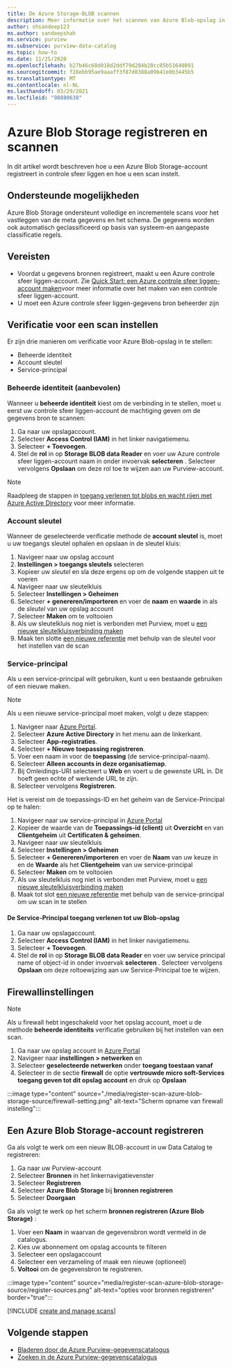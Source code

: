 ```yaml
---
title: De Azure Storage-BLOB scannen
description: Meer informatie over het scannen van Azure Blob-opslag in uw Azure controle sfeer liggen Data Catalog.
author: shsandeep123
ms.author: sandeepshah
ms.service: purview
ms.subservice: purview-data-catalog
ms.topic: how-to
ms.date: 11/25/2020
ms.openlocfilehash: b27b46c68d018d2ddf79d284b20cc05b51640891
ms.sourcegitcommit: f28ebb95ae9aaaff3f87d8388a09b41e0b3445b5
ms.translationtype: MT
ms.contentlocale: nl-NL
ms.lasthandoff: 03/29/2021
ms.locfileid: "98880638"
---
```

# <a name="register-and-scan-azure-blob-storage"></a>Azure Blob Storage registreren en scannen

In dit artikel wordt beschreven hoe u een Azure Blob Storage-account registreert in controle sfeer liggen en hoe u een scan instelt.

## <a name="supported-capabilities"></a>Ondersteunde mogelijkheden

Azure Blob Storage ondersteunt volledige en incrementele scans voor het vastleggen van de meta gegevens en het schema. De gegevens worden ook automatisch geclassificeerd op basis van systeem-en aangepaste classificatie regels.

## <a name="prerequisites"></a>Vereisten

- Voordat u gegevens bronnen registreert, maakt u een Azure controle sfeer liggen-account. Zie [Quick Start: een Azure controle sfeer liggen-account maken](create-catalog-portal.md)voor meer informatie over het maken van een controle sfeer liggen-account.
- U moet een Azure controle sfeer liggen-gegevens bron beheerder zijn

## <a name="setting-up-authentication-for-a-scan"></a>Verificatie voor een scan instellen

Er zijn drie manieren om verificatie voor Azure Blob-opslag in te stellen:

- Beheerde identiteit
- Account sleutel
- Service-principal

### <a name="managed-identity-recommended"></a>Beheerde identiteit (aanbevolen)

Wanneer u **beheerde identiteit** kiest om de verbinding in te stellen, moet u eerst uw controle sfeer liggen-account de machtiging geven om de gegevens bron te scannen:

1. Ga naar uw opslagaccount.
1. Selecteer **Access Control (IAM)** in het linker navigatiemenu. 
1. Selecteer **+ Toevoegen**.
1. Stel de **rol** in op **Storage BLOB data Reader** en voer uw Azure controle sfeer liggen-account naam in onder invoervak **selecteren** . Selecteer vervolgens **Opslaan** om deze rol toe te wijzen aan uw Purview-account.

> [!Note]
> Raadpleeg de stappen in [toegang verlenen tot blobs en wacht rijen met Azure Active Directory](../storage/common/storage-auth-aad.md) voor meer informatie.

### <a name="account-key"></a>Account sleutel

Wanneer de geselecteerde verificatie methode de **account sleutel** is, moet u uw toegangs sleutel ophalen en opslaan in de sleutel kluis:

1. Navigeer naar uw opslag account
1. **Instellingen > toegangs sleutels** selecteren
1. Kopieer uw *sleutel* en sla deze ergens op om de volgende stappen uit te voeren
1. Navigeer naar uw sleutelkluis
1. Selecteer **Instellingen > Geheimen**
1. Selecteer **+ genereren/importeren** en voer de **naam** en **waarde** in als de *sleutel* van uw opslag account
1. Selecteer **Maken** om te voltooien
1. Als uw sleutelkluis nog niet is verbonden met Purview, moet u [een nieuwe sleutelkluisverbinding maken](manage-credentials.md#create-azure-key-vaults-connections-in-your-azure-purview-account)
1. Maak ten slotte [een nieuwe referentie](manage-credentials.md#create-a-new-credential) met behulp van de sleutel voor het instellen van de scan

### <a name="service-principal"></a>Service-principal

Als u een service-principal wilt gebruiken, kunt u een bestaande gebruiken of een nieuwe maken. 

> [!Note]
> Als u een nieuwe service-principal moet maken, volgt u deze stappen:
> 1. Navigeer naar [Azure Portal](https://portal.azure.com).
> 1. Selecteer **Azure Active Directory** in het menu aan de linkerkant.
> 1. Selecteer **App-registraties**.
> 1. Selecteer **+ Nieuwe toepassing registreren**.
> 1. Voer een naam in voor de **toepassing** (de service-principal-naam).
> 1. Selecteer **Alleen accounts in deze organisatiemap**.
> 1. Bij Omleidings-URI selecteert u **Web** en voert u de gewenste URL in. Dit hoeft geen echte of werkende URL te zijn.
> 1. Selecteer vervolgens **Registreren**.

Het is vereist om de toepassings-ID en het geheim van de Service-Principal op te halen:

1. Navigeer naar uw service-principal in [Azure Portal](https://portal.azure.com)
1. Kopieer de waarde van de **Toepassings-id (client)** uit **Overzicht** en van **Clientgeheim** uit **Certificaten & geheimen**.
1. Navigeer naar uw sleutelkluis
1. Selecteer **Instellingen > Geheimen**
1. Selecteer **+ Genereren/importeren** en voer de **Naam** van uw keuze in en de **Waarde** als het **Clientgeheim** van uw service-principal
1. Selecteer **Maken** om te voltooien
1. Als uw sleutelkluis nog niet is verbonden met Purview, moet u [een nieuwe sleutelkluisverbinding maken](manage-credentials.md#create-azure-key-vaults-connections-in-your-azure-purview-account)
1. Maak tot slot [een nieuwe referentie](manage-credentials.md#create-a-new-credential) met behulp van de service-principal om uw scan in te stellen

#### <a name="granting-the-service-principal-access-to-your-blob-storage"></a>De Service-Principal toegang verlenen tot uw Blob-opslag

1. Ga naar uw opslagaccount.
1. Selecteer **Access Control (IAM)** in het linker navigatiemenu. 
1. Selecteer **+ Toevoegen**.
1. Stel de **rol** in op **Storage BLOB data Reader** en voer uw service principal name of object-id in onder invoervak **selecteren** . Selecteer vervolgens **Opslaan** om deze roltoewijzing aan uw Service-Principal toe te wijzen.

## <a name="firewall-settings"></a>Firewallinstellingen

> [!NOTE]
> Als u firewall hebt ingeschakeld voor het opslag account, moet u de methode **beheerde identiteits** verificatie gebruiken bij het instellen van een scan.

1. Ga naar uw opslag account in [Azure Portal](https://portal.azure.com)
1. Navigeer naar **instellingen > netwerken** en
1. Selecteer **geselecteerde netwerken** onder **toegang toestaan vanaf**
1. Selecteer in de sectie **firewall** de optie **vertrouwde micro soft-Services toegang geven tot dit opslag account** en druk op **Opslaan**

:::image type="content" source="./media/register-scan-azure-blob-storage-source/firewall-setting.png" alt-text="Scherm opname van firewall instelling":::

## <a name="register-an-azure-blob-storage-account"></a>Een Azure Blob Storage-account registreren

Ga als volgt te werk om een nieuw BLOB-account in uw Data Catalog te registreren:

1. Ga naar uw Purview-account
1. Selecteer **Bronnen** in het linkernavigatievenster
1. Selecteer **Registreren**
1. Selecteer **Azure Blob Storage** bij **bronnen registreren**
1. Selecteer **Doorgaan**

Ga als volgt te werk op het scherm **bronnen registreren (Azure Blob Storage)** :

1. Voer een **Naam** in waarvan de gegevensbron wordt vermeld in de catalogus. 
1. Kies uw abonnement om opslag accounts te filteren
1. Selecteer een opslagaccount
1. Selecteer een verzameling of maak een nieuwe (optioneel)
1. **Voltooi** om de gegevensbron te registreren.

:::image type="content" source="media/register-scan-azure-blob-storage-source/register-sources.png" alt-text="opties voor bronnen registreren" border="true":::

[!INCLUDE [create and manage scans](includes/manage-scans.md)]

## <a name="next-steps"></a>Volgende stappen

- [Bladeren door de Azure Purview-gegevenscatalogus](how-to-browse-catalog.md)
- [Zoeken in de Azure Purview-gegevenscatalogus](how-to-search-catalog.md)